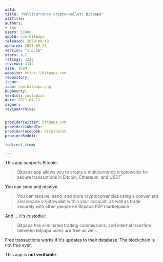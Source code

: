 ```yaml
---
wsId: 
title: "Multicurrency crypto-wallet: Bitpapa"
altTitle: 
authors:
- leo
users: 50000
appId: com.bitpapa
released: 2020-08-18
updated: 2021-09-23
version: "1.6.16"
stars: 4.7
ratings: 4228
reviews: 4144
size: 109M
website: https://bitpapa.com
repository: 
issue: 
icon: com.bitpapa.png
bugbounty: 
verdict: custodial
date: 2021-04-11
signer: 
reviewArchive:


providerTwitter: bitpapa_com
providerLinkedIn: 
providerFacebook: bitpapacom
providerReddit: 

redirect_from:

---
```



This app supports Bitcoin:

> Bitpapa app allows you to create a multicurrency cryptowallet for secure
  transactions in Bitcoin, Ethereum, and USDT

You can send and receive:

> You can receive, send, and store cryptocurrencies using a convenient and
  secure cryptowallet within your account, as well as trade securely with other
  people on Bitpapa P2P marketplace

And ... it's custodial:

> Bitpapa has eliminated trading commissions, and internal transfers between
  Bitpapa users are free as well.

Free transactions works if it's updates to their database. The blockchain is not
free ever.

This app is **not verifiable**.
